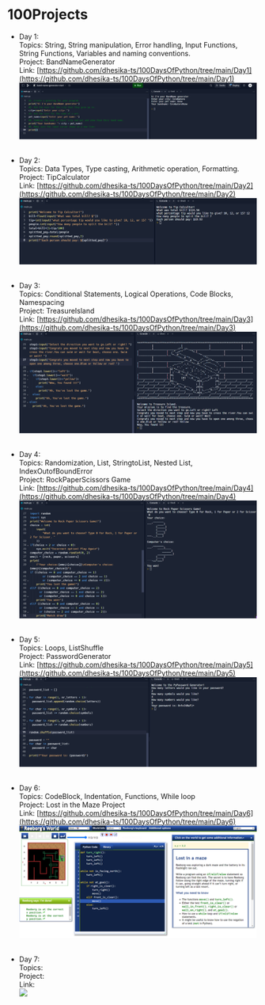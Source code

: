 # 100Projects 

- Day 1:<br/>
Topics: String, String manipulation, Error handling, Input Functions, String Functions, Variables and naming conventions.<br/>
Project: BandNameGenerator<br/>
Link: [https://github.com/dhesika-ts/100DaysOfPython/tree/main/Day1](https://github.com/dhesika-ts/100DaysOfPython/tree/main/Day1)
![BandNameGenerator<](/Day1/BandNameGenerator_Project.png)<br/><br/>

- Day 2:<br/>
Topics: Data Types, Type casting, Arithmetic operation, Formatting.<br/>
Project: TipCalculator<br/>
Link: [https://github.com/dhesika-ts/100DaysOfPython/tree/main/Day2](https://github.com/dhesika-ts/100DaysOfPython/tree/main/Day2)
![TipCalculator](/Day2/TipCalculator.png)<br/><br/>

- Day 3:<br/>
Topics: Conditional Statements, Logical Operations, Code Blocks, Namespacing<br/>
Project: TreasureIsland <br/>
Link: [https://github.com/dhesika-ts/100DaysOfPython/tree/main/Day3](https://github.com/dhesika-ts/100DaysOfPython/tree/main/Day3)
![TresureIsland_project](/Day3/TresureIsland_project.png)<br/><br/>

- Day 4:<br/>
Topics: Randomization, List, StringtoList, Nested List, IndexOutofBoundError<br/>
Project: RockPaperScissors Game<br/>
Link: [https://github.com/dhesika-ts/100DaysOfPython/tree/main/Day4](https://github.com/dhesika-ts/100DaysOfPython/tree/main/Day4)
![RockPaperScissorsGame_Project](/Day4/RockPaperScissorsGame_Project.png)<br/><br/>

- Day 5:<br/>
Topics: Loops, ListShuffle<br/>
Project: PasswordGenerator<br/>
Link: [https://github.com/dhesika-ts/100DaysOfPython/tree/main/Day5](https://github.com/dhesika-ts/100DaysOfPython/tree/main/Day5)
![PasswordGenerator_Project](/Day5/PasswordGenerator_Project.png)<br/><br/>

- Day 6:<br/>
Topics: CodeBlock, Indentation, Functions, While loop<br/>
Project: Lost in the Maze Project<br/>
Link: [https://github.com/dhesika-ts/100DaysOfPython/tree/main/Day6](https://github.com/dhesika-ts/100DaysOfPython/tree/main/Day6)
 ![LostInTheMaze_Project](/Day6/LostInTheMaze_Project.png)<br/><br/>

 - Day 7:<br/>
 Topics:<br/>
 Project:<br/>
 Link:<br/>
 ![](/Day7/.png)<br/><br/>
